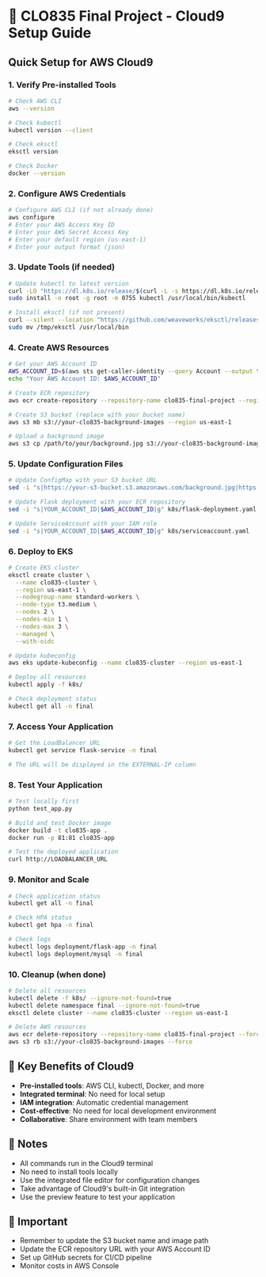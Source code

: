 # 🚀 CLO835 Final Project - Cloud9 Setup Guide

## Quick Setup for AWS Cloud9

### 1. Verify Pre-installed Tools

```bash
# Check AWS CLI
aws --version

# Check kubectl
kubectl version --client

# Check eksctl
eksctl version

# Check Docker
docker --version
```

### 2. Configure AWS Credentials

```bash
# Configure AWS CLI (if not already done)
aws configure
# Enter your AWS Access Key ID
# Enter your AWS Secret Access Key
# Enter your default region (us-east-1)
# Enter your output format (json)
```

### 3. Update Tools (if needed)

```bash
# Update kubectl to latest version
curl -LO "https://dl.k8s.io/release/$(curl -L -s https://dl.k8s.io/release/stable.txt)/bin/linux/amd64/kubectl"
sudo install -o root -g root -m 0755 kubectl /usr/local/bin/kubectl

# Install eksctl (if not present)
curl --silent --location "https://github.com/weaveworks/eksctl/releases/latest/download/eksctl_$(uname -s)_amd64.tar.gz" | tar xz -C /tmp
sudo mv /tmp/eksctl /usr/local/bin
```

### 4. Create AWS Resources

```bash
# Get your AWS Account ID
AWS_ACCOUNT_ID=$(aws sts get-caller-identity --query Account --output text)
echo "Your AWS Account ID: $AWS_ACCOUNT_ID"

# Create ECR repository
aws ecr create-repository --repository-name clo835-final-project --region us-east-1

# Create S3 bucket (replace with your bucket name)
aws s3 mb s3://your-clo835-background-images --region us-east-1

# Upload a background image
aws s3 cp /path/to/your/background.jpg s3://your-clo835-background-images/background.jpg
```

### 5. Update Configuration Files

```bash
# Update ConfigMap with your S3 bucket URL
sed -i "s|https://your-s3-bucket.s3.amazonaws.com/background.jpg|https://your-clo835-background-images.s3.amazonaws.com/background.jpg|g" k8s/configmap.yaml

# Update Flask deployment with your ECR repository
sed -i "s|YOUR_ACCOUNT_ID|$AWS_ACCOUNT_ID|g" k8s/flask-deployment.yaml

# Update ServiceAccount with your IAM role
sed -i "s|YOUR_ACCOUNT_ID|$AWS_ACCOUNT_ID|g" k8s/serviceaccount.yaml
```

### 6. Deploy to EKS

```bash
# Create EKS cluster
eksctl create cluster \
  --name clo835-cluster \
  --region us-east-1 \
  --nodegroup-name standard-workers \
  --node-type t3.medium \
  --nodes 2 \
  --nodes-min 1 \
  --nodes-max 3 \
  --managed \
  --with-oidc

# Update kubeconfig
aws eks update-kubeconfig --name clo835-cluster --region us-east-1

# Deploy all resources
kubectl apply -f k8s/

# Check deployment status
kubectl get all -n final
```

### 7. Access Your Application

```bash
# Get the LoadBalancer URL
kubectl get service flask-service -n final

# The URL will be displayed in the EXTERNAL-IP column
```

### 8. Test Your Application

```bash
# Test locally first
python test_app.py

# Build and test Docker image
docker build -t clo835-app .
docker run -p 81:81 clo835-app

# Test the deployed application
curl http://LOADBALANCER_URL
```

### 9. Monitor and Scale

```bash
# Check application status
kubectl get all -n final

# Check HPA status
kubectl get hpa -n final

# Check logs
kubectl logs deployment/flask-app -n final
kubectl logs deployment/mysql -n final
```

### 10. Cleanup (when done)

```bash
# Delete all resources
kubectl delete -f k8s/ --ignore-not-found=true
kubectl delete namespace final --ignore-not-found=true
eksctl delete cluster --name clo835-cluster --region us-east-1

# Delete AWS resources
aws ecr delete-repository --repository-name clo835-final-project --force --region us-east-1
aws s3 rb s3://your-clo835-background-images --force
```

## 🎯 Key Benefits of Cloud9

- **Pre-installed tools**: AWS CLI, kubectl, Docker, and more
- **Integrated terminal**: No need for local setup
- **IAM integration**: Automatic credential management
- **Cost-effective**: No need for local development environment
- **Collaborative**: Share environment with team members

## 📝 Notes

- All commands run in the Cloud9 terminal
- No need to install tools locally
- Use the integrated file editor for configuration changes
- Take advantage of Cloud9's built-in Git integration
- Use the preview feature to test your application

## 🚨 Important

- Remember to update the S3 bucket name and image path
- Update the ECR repository URL with your AWS Account ID
- Set up GitHub secrets for CI/CD pipeline
- Monitor costs in AWS Console
